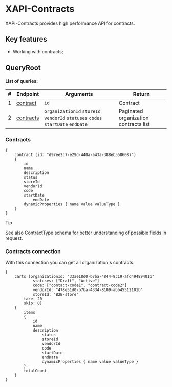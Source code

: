 # XAPI-Contracts

XAPI-Contracts provides high performance API for contracts.

## Key features

- Working with contracts;

## QueryRoot

#### List of queries:

|#|Endpoint|Arguments|Return|
|------|---------|---------|---------|
|1|[contract](#contract)|`id`|Contract|
|2|[contracts](#contracts)|`organizationId` `storeId` `vendorId` `statuses` `codes` `startDate` `endDate`|Paginated organization contracts list|

### Contracts

```
{
    contract (id: "d97ee2c7-e29d-440a-a43a-388eb5586087")
    {
        id
        name
        description
        status
        storeId
        vendorId
        code
        startDate
		    endDate
        dynamicProperties { name value valueType }
    }
}
```
> [!TIP]
> See also ContractType schema for better understanding of possible fields in request.

### Contracts connection

With this connection you can get all organization's contracts.
```
{
    carts (organizationId: "33ae18d0-b7ba-4844-8c19-afd49489401b"
    		statuses: ["Draft", "Active"]
    		code: ["contact-code1", "contract-code2"]
    		vendorId: "478e51d0-b7ba-4334-8109-abb45512101b"
    		storeId: "B2B-store"
        take: 20
        skip: 0)
    {
        items
        {
            id
            name
            description
      			status
      			storeId
      			vendorId
      			code
      			startDate
      			endDate
      			dynamicProperties { name value valueType }
        }
        totalCount
    }
}
```
